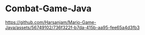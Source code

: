 # Combat-Game-Java



https://github.com/Harsanjam/Mario-Game-Java/assets/56749102/736f322f-b7da-415b-aa95-fee65a4d3fb3
